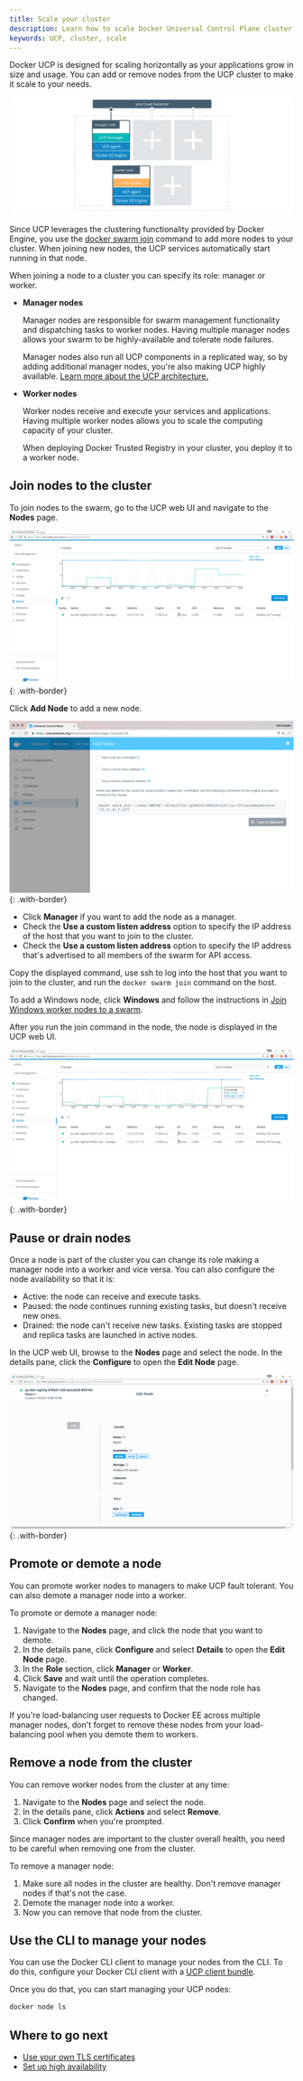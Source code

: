 ```yaml
---
title: Scale your cluster
description: Learn how to scale Docker Universal Control Plane cluster, by adding and removing nodes.
keywords: UCP, cluster, scale
---
```


Docker UCP is designed for scaling horizontally as your applications grow in
size and usage. You can add or remove nodes from the UCP cluster to make it
scale to your needs.

![](../../images/scale-your-cluster-0.svg)

Since UCP leverages the clustering functionality provided by Docker Engine,
you use the [docker swarm join](/engine/swarm/swarm-tutorial/add-nodes.md)
command to add more nodes to your cluster. When joining new nodes, the UCP
services automatically start running in that node.

When joining a node to a cluster you can specify its role: manager or worker.

* **Manager nodes**

    Manager nodes are responsible for swarm management functionality and
    dispatching tasks to worker nodes. Having multiple manager nodes allows
    your swarm to be highly-available and tolerate node failures.

    Manager nodes also run all UCP components in a replicated way, so by adding
    additional manager nodes, you're also making UCP highly available.
    [Learn more about the UCP architecture.](../../architecture.md)

* **Worker nodes**

    Worker nodes receive and execute your services and applications. Having
    multiple worker nodes allows you to scale the computing capacity of your
    cluster.

    When deploying Docker Trusted Registry in your cluster, you deploy it to a
    worker node.


## Join nodes to the cluster

To join nodes to the swarm, go to the UCP web UI and navigate to the **Nodes**
page.

![](../../images/scale-your-cluster-1.png){: .with-border}

Click **Add Node** to add a new node.

![](../../../../../images/try-ddc-3.png){: .with-border}

-  Click **Manager** if you want to add the node as a manager.
-  Check the **Use a custom listen address** option to specify the
   IP address of the host that you want to join to the cluster.
-  Check the **Use a custom listen address** option to specify the
   IP address that's advertised to all members of the swarm for API access.

Copy the displayed command, use ssh to log into the host that you want to
join to the cluster, and run the `docker swarm join` command on the host.

To add a Windows node, click **Windows** and follow the instructions in
[Join Windows worker nodes to a swarm](join-windows-worker-nodes.md).

After you run the join command in the node, the node is displayed in the UCP
web UI.

![](../../images/scale-your-cluster-2.png){: .with-border}

## Pause or drain nodes

Once a node is part of the cluster you can change its role making a manager
node into a worker and vice versa. You can also configure the node availability
so that it is:

* Active: the node can receive and execute tasks.
* Paused: the node continues running existing tasks, but doesn't receive new ones.
* Drained: the node can't receive new tasks. Existing tasks are stopped and
  replica tasks are launched in active nodes.

In the UCP web UI, browse to the **Nodes** page and select the node. In the
details pane, click the **Configure** to open the **Edit Node** page.

![](../../images/scale-your-cluster-3.png){: .with-border}

## Promote or demote a node

You can promote worker nodes to managers to make UCP fault tolerant. You can
also demote a manager node into a worker.

To promote or demote a manager node:

1.  Navigate to the **Nodes** page, and click the node that you want to demote.
2.  In the details pane, click **Configure** and select **Details** to open
    the **Edit Node** page.
3.  In the **Role** section, click **Manager** or **Worker**.
4.  Click **Save** and wait until the operation completes.
5.  Navigate to the **Nodes** page, and confirm that the node role has changed.

If you're load-balancing user requests to Docker EE across multiple manager
nodes, don't forget to remove these nodes from your load-balancing pool when
you demote them to workers.

## Remove a node from the cluster

You can remove worker nodes from the cluster at any time:

1.  Navigate to the **Nodes** page and select the node.
2.  In the details pane, click **Actions** and select **Remove**.
3.  Click **Confirm** when you're prompted.

Since manager nodes are important to the cluster overall health, you need to
be careful when removing one from the cluster.

To remove a manager node:

1. Make sure all nodes in the cluster are healthy. Don't remove manager nodes
if that's not the case.
2. Demote the manager node into a worker.
3. Now you can remove that node from the cluster.

## Use the CLI to manage your nodes

You can use the Docker CLI client to manage your nodes from the CLI. To do
this, configure your Docker CLI client with a [UCP client bundle](../../../user-access/cli.md).

Once you do that, you can start managing your UCP nodes:

```bash
docker node ls
```

## Where to go next

* [Use your own TLS certificates](use-your-own-tls-certificates.md)
* [Set up high availability](set-up-high-availability.md)
